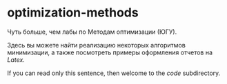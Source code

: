 # optimization-methods

Чуть больше, чем лабы по Методам оптимизации (ЮГУ).

Здесь вы можете найти реализацию некоторых алгоритмов минимизации, а также посмотреть примеры оформления отчетов на *Latex*.

If you can read only this sentence, then welcome to the *code* subdirectory.
